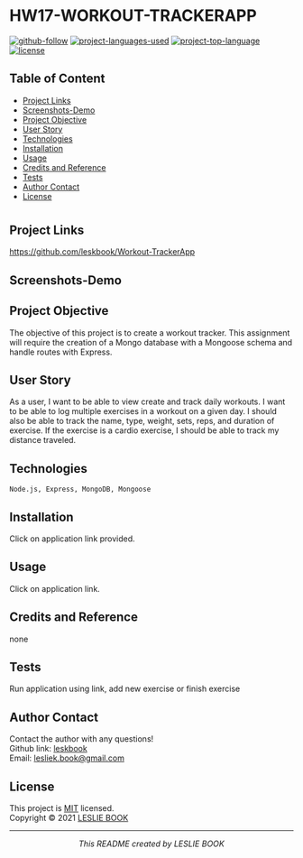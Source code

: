  
  # HW17-WORKOUT-TRACKERAPP
  [![github-follow](https://img.shields.io/github/followers/leskbook?label=Follow&logoColor=purple&style=social)](https://github.com/leskbook)
  [![project-languages-used](https://img.shields.io/github/languages/count/leskbook/Workout-TrackerApp?color=important)](https://github.com/leskbook/Workout-TrackerApp)
  [![project-top-language](https://img.shields.io/github/languages/top/leskbook/Workout-TrackerApp?color=blueviolet)](https://github.com/leskbook/Workout-TrackerApp)
  [![license](https://img.shields.io/badge/License-MIT-brightgreen.svg)](https://choosealicense.com/licenses/mit/)
  ## Table of Content
  * [ Project Links ](#Project-Links)
  * [ Screenshots-Demo ](#Screenshots)
  * [ Project Objective ](#Project-Objective)
  * [ User Story ](#User-Story)
  * [ Technologies ](#Technologies)
  * [ Installation ](#Installation)
  * [ Usage ](#Usage)
  * [ Credits and Reference ](#Credits-and-Reference)
  * [ Tests ](#Tests)
  * [ Author Contact ](#Author-Contact)
  * [ License ](#License)
  #
  ##  Project Links
  https://github.com/leskbook/Workout-TrackerApp<br>
  
  ## Screenshots-Demo
  
  
  ## Project Objective
  The objective of this project is to create a workout tracker. This assignment will require the creation of a Mongo database with a Mongoose schema and handle routes with Express.
  
  ## User Story
  As a user, I want to be able to view create and track daily workouts. I want to be able to log multiple exercises in a workout on a given day. I should also be able to track the name, type, weight, sets, reps, and duration of exercise. If the exercise is a cardio exercise, I should be able to track my distance traveled.
  ## Technologies 
  ```
  Node.js, Express, MongoDB, Mongoose
  ```
  
  ## Installation
  Click on application link provided. 
  ## Usage 
  Click on application link.
  
  ## Credits and Reference
  none
  ## Tests
  Run application using link, add new exercise or finish exercise
  ## Author Contact
  Contact the author with any questions!<br>
  Github link: [leskbook](https://github.com/leskbook)<br>
  Email: lesliek.book@gmail.com
  ## License
  This project is [MIT](https://choosealicense.com/licenses/mit/) licensed.<br />
  Copyright © 2021 [LESLIE BOOK](https://github.com/leskbook)
  
  <hr>
  <p align='center'><i>
  This README created by LESLIE BOOK
  </i></p>
  